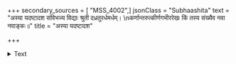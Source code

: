 +++
secondary_sources = [ "MSS_4002",]
jsonClass = "Subhaashita"
text = "अस्या यदष्टादश संविभज्य विद्याः श्रुती दध्रतुरर्धमर्धम्।  \nकर्णान्तरुत्कीर्णगभीररेखः किं तस्य संख्यैव नवा नवाङ्कः॥"
title = "अस्या यदष्टादश"

+++

<details><summary>Text</summary>

अस्या यदष्टादश संविभज्य विद्याः श्रुती दध्रतुरर्धमर्धम्।  
कर्णान्तरुत्कीर्णगभीररेखः किं तस्य संख्यैव नवा नवाङ्कः॥
</details>
